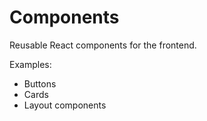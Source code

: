 # Components

Reusable React components for the frontend.

Examples:

- Buttons
- Cards
- Layout components
